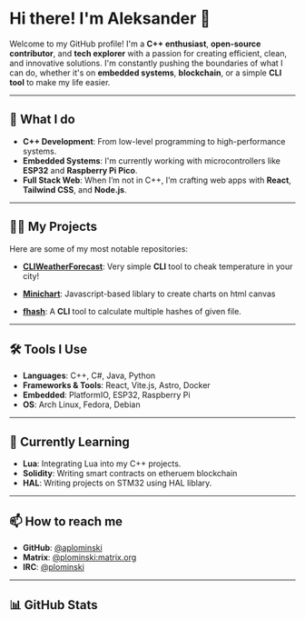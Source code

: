 # Hi there! I'm Aleksander 👋

Welcome to my GitHub profile! I'm a **C++ enthusiast**, **open-source contributor**, and **tech explorer** with a passion for creating efficient, clean, and innovative solutions. I'm constantly pushing the boundaries of what I can do, whether it's on **embedded systems**, **blockchain**, or a simple **CLI tool** to make my life easier.

---

## 🚀 What I do

- **C++ Development**: From low-level programming to high-performance systems.
- **Embedded Systems**: I'm currently working with microcontrollers like **ESP32** and **Raspberry Pi Pico**.
- **Full Stack Web**: When I’m not in C++, I’m crafting web apps with **React**, **Tailwind CSS**, and **Node.js**.

---

## 🧑‍💻 My Projects

Here are some of my most notable repositories:

- **[CLIWeatherForecast](https://github.com/aplominski/CLIWeatherForecast)**: Very simple **CLI** tool to cheak temperature in your city!

- **[Minichart](https://github.com/aplominski/minichart)**: Javascript-based liblary to create charts on html canvas

- **[fhash](https://github.com/aplominski/fhash)**: A **CLI** tool to calculate multiple hashes of given file.
---

## 🛠️ Tools I Use

- **Languages**: C++, C#, Java, Python
- **Frameworks & Tools**: React, Vite.js, Astro, Docker
- **Embedded**: PlatformIO, ESP32, Raspberry Pi
- **OS**: Arch Linux, Fedora, Debian

---

## 🧠 Currently Learning

- **Lua**: Integrating Lua into my C++ projects.
- **Solidity**: Writing smart contracts on etheruem blockchain
- **HAL**: Writing projects on STM32 using HAL liblary.
---

## 📫 How to reach me

- **GitHub**: [@aplominski](https://github.com/aplominski)
- **Matrix**: [@plominski:matrix.org](https://matrix.to/#/@plominski:matrix.org)
- **IRC**: [@plominski](https://libera.chat/)

---

## 📊 GitHub Stats

[](https://github-readme-stats.vercel.app/api?username=aplominski&show_icons=true&hide_title=true&count_private=true&hide=prs)
